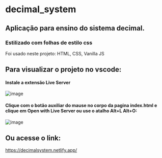 # decimal_system
## Aplicação para ensino do sistema decimal.

### Estilizado com folhas de estilo css

Foi usado neste projeto: HTML, CSS, Vanilla JS

## Para visualizar o projeto no vscode:
#### Instale a extensão Live Server
![image](https://user-images.githubusercontent.com/95495192/214014920-6e2dc1f7-01a2-4208-bd22-d2782d746c03.png)

#### Clique com o botão auxiliar do mause no corpo da pagina index.html e clique em Open with Live Server ou use o atalho Alt+L Alt+O:
![image](https://user-images.githubusercontent.com/95495192/214015823-4cc6a836-c8df-4f3d-88e6-318cbc81c713.png)

## Ou acesse o link:
https://decimalsystem.netlify.app/

